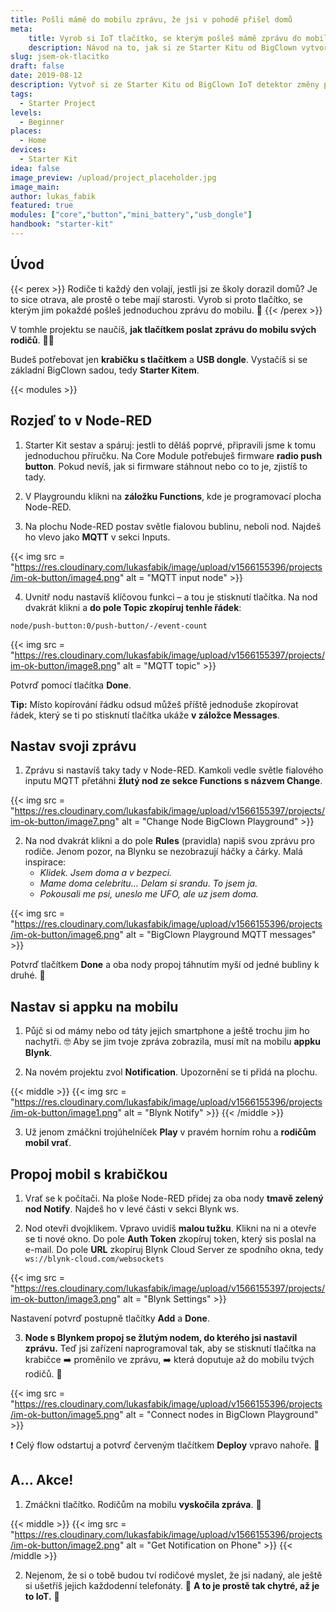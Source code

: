 ```yaml
---
title: Pošli mámě do mobilu zprávu, že jsi v pohodě přišel domů
meta:
    title: Vyrob si IoT tlačítko, se kterým pošleš mámě zprávu do mobilu
    description: Návod na to, jak si ze Starter Kitu od BigClown vytvoříš chytré tlačítko. To pošle do mobilu zprávu tvojí mámě, že jsi v pohodě dorazil domů.
slug: jsem-ok-tlacitko
draft: false
date: 2019-08-12
description: Vytvoř si ze Starter Kitu od BigClown IoT detektor změny pohybu s tímhle jednoduchým návodem. A nezapomeň ho s kámoši otestovat v cool hře.
tags:
  - Starter Project
levels:
  - Beginner
places:
  - Home
devices:
  - Starter Kit
idea: false
image_preview: /upload/project_placeholder.jpg
image_main:
author: lukas_fabik
featured: true
modules: ["core","button","mini_battery","usb_dongle"]
handbook: "starter-kit"
---
```


## Úvod

{{< perex >}}
Rodiče ti každý den volají, jestli jsi ze školy dorazil domů? Je to sice otrava, ale prostě o tebe mají starosti. Vyrob si proto tlačítko, se kterým jim pokaždé pošleš jednoduchou zprávu do mobilu. 📲
{{< /perex >}}

V tomhle projektu se naučíš, **jak tlačítkem poslat zprávu do mobilu svých rodičů**. 👩👱

Budeš potřebovat jen **krabičku s tlačítkem** a **USB dongle**. Vystačíš si se základní BigClown sadou, tedy **Starter Kitem**.

{{< modules >}}

## Rozjeď to v Node-RED

1. Starter Kit sestav a spáruj: jestli to děláš poprvé, připravili jsme k tomu jednoduchou příručku. Na Core Module potřebuješ firmware **radio push button**. Pokud nevíš, jak si firmware stáhnout nebo co to je, zjistíš to tady.

2. V Playgroundu klikni na **záložku Functions**, kde je programovací plocha Node-RED.

3. Na plochu Node-RED postav světle fialovou bublinu, neboli nod. Najdeš ho vlevo jako **MQTT** v sekci Inputs.

{{< img src = "https://res.cloudinary.com/lukasfabik/image/upload/v1566155396/projects/im-ok-button/image4.png" alt = "MQTT input node" >}}

4. Uvnitř nodu nastavíš klíčovou funkci – a tou je stisknutí tlačítka. Na nod dvakrát klikni a **do pole Topic zkopíruj tenhle řádek**:

```
node/push-button:0/push-button/-/event-count
```

{{< img src = "https://res.cloudinary.com/lukasfabik/image/upload/v1566155397/projects/im-ok-button/image8.png" alt = "MQTT topic" >}}

Potvrď pomocí tlačítka **Done**.

**Tip:** Místo kopírování řádku odsud můžeš příště jednoduše zkopírovat řádek, který se ti po stisknutí tlačítka ukáže **v záložce Messages**.


## Nastav svoji zprávu

1. Zprávu si nastavíš taky tady v Node-RED. Kamkoli vedle světle fialového inputu MQTT přetáhni **žlutý nod ze sekce Functions s názvem Change**.

{{< img src = "https://res.cloudinary.com/lukasfabik/image/upload/v1566155397/projects/im-ok-button/image7.png" alt = "Change Node BigClown Playground" >}}

2. Na nod dvakrát klikni a do pole **Rules** (pravidla) napiš svou zprávu pro rodiče. Jenom pozor, na Blynku se nezobrazují háčky a čárky. Malá inspirace:
	- *Klidek. Jsem doma a v bezpeci.*
	- *Mame doma celebritu… Delam si srandu. To jsem ja.*
	- *Pokousali me psi, uneslo me UFO, ale uz jsem doma.*

{{< img src = "https://res.cloudinary.com/lukasfabik/image/upload/v1566155396/projects/im-ok-button/image6.png" alt = "BigClown Playground MQTT messages" >}}

Potvrď tlačítkem **Done** a oba nody propoj táhnutím myší od jedné bubliny k druhé. 🐁


## Nastav si appku na mobilu

1. Půjč si od mámy nebo od táty jejich smartphone a ještě trochu jim ho nachytři. 🤓 Aby se jim tvoje zpráva zobrazila, musí mít na mobilu **appku Blynk**.

2. Na novém projektu zvol **Notification**. Upozornění se ti přidá na plochu.

{{< middle >}}
{{< img src = "https://res.cloudinary.com/lukasfabik/image/upload/v1566155396/projects/im-ok-button/image1.png" alt = "Blynk Notify" >}}
{{< /middle >}}

3. Už jenom zmáčkni trojúhelníček **Play** v pravém horním rohu a **rodičům mobil vrať**.


## Propoj mobil s krabičkou

1. Vrať se k počítači. Na ploše Node-RED přidej za oba nody **tmavě zelený nod Notify**. Najdeš ho v levé části v sekci Blynk ws.

2. Nod otevři dvojklikem. Vpravo uvidíš **malou tužku**. Klikni na ni a otevře se ti nové okno. Do pole **Auth Token** zkopíruj token, který sis poslal na e-mail. Do pole **URL** zkopíruj Blynk Cloud Server ze spodního okna, tedy ```ws://blynk-cloud.com/websockets```

{{< img src = "https://res.cloudinary.com/lukasfabik/image/upload/v1566155397/projects/im-ok-button/image3.png" alt = "Blynk Settings" >}}

Nastavení potvrď postupně tlačítky **Add** a **Done**.

3. **Node s Blynkem propoj se žlutým nodem, do kterého jsi nastavil zprávu.** Teď jsi zařízení naprogramoval tak, aby se stisknutí tlačítka na krabičce ➡️ proměnilo ve zprávu, ➡️ která doputuje až do mobilu tvých rodičů. 👾

{{< img src = "https://res.cloudinary.com/lukasfabik/image/upload/v1566155396/projects/im-ok-button/image5.png" alt = "Connect nodes in BigClown Playground" >}}

❗ Celý flow odstartuj a potvrď červeným tlačítkem **Deploy** vpravo nahoře. 🚨

## A… Akce!

1. Zmáčkni tlačítko. Rodičům na mobilu **vyskočila zpráva**. 💪

{{< middle >}}
{{< img src = "https://res.cloudinary.com/lukasfabik/image/upload/v1566155396/projects/im-ok-button/image2.png" alt = "Get Notification on Phone" >}}
{{< /middle >}}

2. Nejenom, že si o tobě budou tví rodičové myslet, že jsi nadaný, ale ještě si ušetříš jejich každodenní telefonáty. 🎉 **A to je prostě tak chytré, až je to IoT.** 🕺
